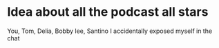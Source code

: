# Idea about all the podcast all stars
You, Tom, Delia, Bobby lee, Santino 
I accidentally exposed myself in the chat
